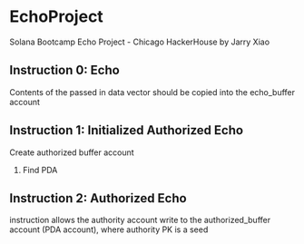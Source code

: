 # EchoProject
Solana Bootcamp Echo Project - Chicago HackerHouse by Jarry Xiao

## Instruction 0: Echo
Contents of the passed in data vector should be copied into the echo_buffer account

## Instruction 1: Initialized Authorized Echo
Create authorized buffer account
1. Find PDA

## Instruction 2: Authorized Echo
instruction allows the authority account write to the authorized_buffer account (PDA account), where authority PK is a seed

